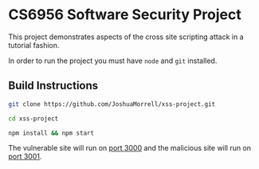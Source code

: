 # CS6956 Software Security Project
This project demonstrates aspects of the cross site scripting attack in a tutorial fashion.

In order to run the project you must have `node` and `git` installed.

## Build Instructions
```bash
git clone https://github.com/JoshuaMorrell/xss-project.git
```

```bash
cd xss-project
```

```bash
npm install && npm start
```

The vulnerable site will run on [port 3000](http://localhost:3000) and the malicious site will run on [port 3001](http://localhost:3001).